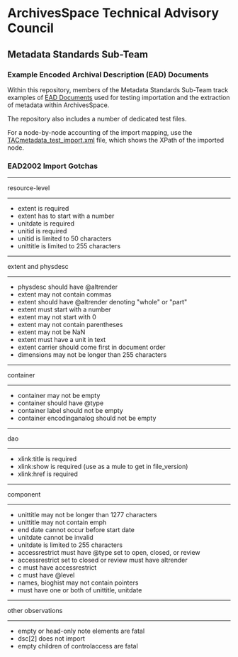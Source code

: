 # ArchivesSpace Technical Advisory Council
## Metadata Standards Sub-Team

### Example Encoded Archival Description (EAD) Documents

Within this repository, members of the Metadata Standards Sub-Team track
examples of [EAD Documents](https://www.loc.gov/ead/) used for 
testing importation and the extraction of metadata within ArchivesSpace.

The repository also includes a number of dedicated test files.

For a node-by-node accounting of the import mapping, use the [TACmetadata_test_import.xml](https://github.com/ASpace-Metadata-Standards/ead-examples/blob/master/test_files/TACmetadata_test_import.xml) file, which shows the XPath of the imported node.

### EAD2002 Import Gotchas
  
______________________
resource-level
______________________
- extent is required
- extent has to start with a number
- unitdate is required
- unitid is required
- unitid is limited to 50 characters
- unittitle is limited to 255 characters

___________________
extent and physdesc
______________________

- physdesc should have @altrender 
- extent may not contain commas
- extent should have @altrender denoting "whole" or "part"
- extent must start with a number
- extent may not start with 0
- extent may not contain parentheses
- extent may not be NaN
- extent must have a unit in text
- extent carrier should come first in document order
- dimensions may not be longer than 255 characters

______________________
container
______________________

- container may not be empty
- container should have @type
- container label should not be empty
- container encodinganalog should not be empty

_______________________
dao
_______________________
- xlink:title is required
- xlink:show is required (use as a mule to get in file_version)
- xlink:href is required

_______________________
component
_______________________

- unittitle may not be longer than 1277 characters
- unittitle may not contain emph
- end date cannot occur before start date
- unitdate cannot be invalid
- unitdate is limited to 255 characters
- accessrestrict must have @type set to open, closed, or review 
- accessrestrict set to closed or review must have altrender
- c must have accessrestrict
- c must have @level
- names, bioghist may not contain pointers
- must have one or both of unittitle, unitdate

_______________________
other observations
_______________________

- empty or head-only note elements are fatal
- dsc[2] does not import
- empty children of controlaccess are fatal
